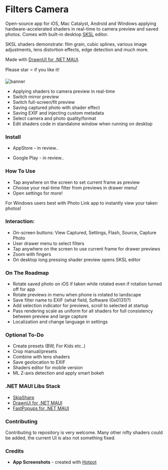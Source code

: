 ﻿# Filters Camera

Open-source app for iOS, Mac Catalyst, Android and Windows applying hardware-accelerated shaders in real-time to camera preview and saved photos. 
Comes with built-in desktop [SKSL](https://skia.org/docs/user/sksl) editor.

SKSL shaders demonstrate: film grain, cubic splines, various image adjustments, lens distortion effects, edge detection and much more.

Made with [DrawnUI for .NET MAUI](https://drawnui.net).

Please star ⭐ if you like it!

![banner](https://github.com/user-attachments/assets/8d04fb95-ee36-476e-b8c7-94db84ce3db2)

* Applying shaders to camera preview in real-time
* Switch mirror preview
* Switch full-screen/fit preview
* Saving captured photo with shader effect
* Saving EXIF and injecting custom metadata
* Select camera and photo quality/format
* Edit shaders code in standalone window when running on desktop

### Install

* AppStore - in review..

* Google Play - in review..


### How To Use

- Tap anywhere on the screen to set current frame as preview
- Choose your real-time filter from previews in drawer menu!
- Open settings for more!

For Windows users best with Photo Link app to instantly view your taken photos!

### Interaction:

- On-screen buttons:  View Captured, Settings, Flash, Source, Capture Photo
- User drawer menu to select filters
- Tap anywhere on the screen to use current frame for drawer previews
- Zoom with fingers
- On desktop long pressing shader preview opens SKSL editor

### On The Roadmap

* Rotate saved photo on iOS if taken while rotated even if rotation turned off for app
* Rotate previews in menu when phone is rotated to landscape
* Save filter name to EXIF (what field, Software (0x0131)?)
* Add selection indicator for previews, scroll to selected at startup
* Pass rendering scale as uniform for all shaders for full consistency between preview and large capture
* Localization and change language in settings

### Optional To-Do

* Create presets (BW, For Kids etc..)
* Crop manual/presets
* Combine with lens shaders
* Save geolocation to EXIF
* Shaders editor for mobile version
* ML Z-axis detection and apply smart bokeh

### .NET MAUI Libs Stack

* [SkiaSharp](https://github.com/mono/SkiaSharp)
* [DrawnUi for .NET MAUI](https://github.com/taublast/DrawnUi)
* [FastPopups for .NET MAUI](https://github.com/taublast/FastPopups)

### Contributing

Contributing to repository is very welcome. Many other nifty shaders could be added, the current UI is also not something fixed.

### Credits

* **App Screenshots** - created with [Hotpot](https://hotpot.ai/)

